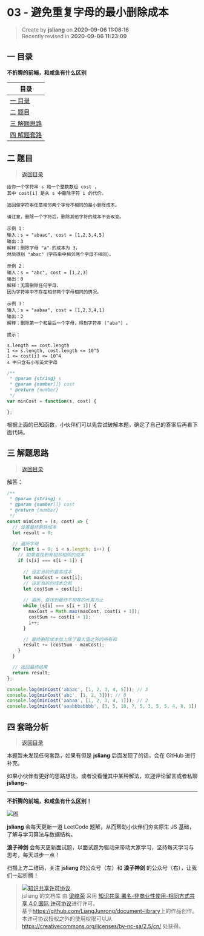 03 - 避免重复字母的最小删除成本
===

> Create by **jsliang** on **2020-09-06 11:08:16**  
> Recently revised in **2020-09-06 11:23:09**

## <a name="chapter-one" id="chapter-one"></a>一 目录

**不折腾的前端，和咸鱼有什么区别**

| 目录 |
| --- |
| [一 目录](#chapter-one) |
| <a name="catalog-chapter-two" id="catalog-chapter-two"></a>[二 题目](#chapter-two) |
| <a name="catalog-chapter-three" id="catalog-chapter-three"></a>[三 解题思路](#chapter-three) |
| <a name="catalog-chapter-four" id="catalog-chapter-four"></a>[四 解题套路](#chapter-four) |

## <a name="chapter-two" id="chapter-two"></a>二 题目

> [返回目录](#chapter-one)

```
给你一个字符串 s 和一个整数数组 cost ，
其中 cost[i] 是从 s 中删除字符 i 的代价。

返回使字符串任意相邻两个字母不相同的最小删除成本。

请注意，删除一个字符后，删除其他字符的成本不会改变。

示例 1：
输入：s = "abaac", cost = [1,2,3,4,5]
输出：3
解释：删除字母 "a" 的成本为 3，
然后得到 "abac"（字符串中相邻两个字母不相同）。

示例 2：
输入：s = "abc", cost = [1,2,3]
输出：0
解释：无需删除任何字母，
因为字符串中不存在相邻两个字母相同的情况。

示例 3：
输入：s = "aabaa", cost = [1,2,3,4,1]
输出：2
解释：删除第一个和最后一个字母，得到字符串 ("aba") 。

提示：

s.length == cost.length
1 <= s.length, cost.length <= 10^5
1 <= cost[i] <= 10^4
s 中只含有小写英文字母
```

```js
/**
 * @param {string} s
 * @param {number[]} cost
 * @return {number}
 */
var minCost = function(s, cost) {

};
```

根据上面的已知函数，小伙伴们可以先尝试破解本题，确定了自己的答案后再看下面代码。

## <a name="chapter-three" id="chapter-three"></a>三 解题思路

> [返回目录](#chapter-one)

解答：

```js
/**
 * @param {string} s
 * @param {number[]} cost
 * @return {number}
 */
const minCost = (s, cost) => {
  // 设置最终删除成本
  let result = 0;

  // 遍历字母
  for (let i = 0; i < s.length; i++) {
    // 如果查找到有相邻相同的成本
    if (s[i] === s[i + 1]) {
      
      // 设定当前的最高成本
      let maxCost = cost[i];
      // 设定当前的成本之和
      let costSum = cost[i];
      
      // 遍历，查找到最终不相等的元素为止
      while (s[i] === s[i + 1]) {
        maxCost = Math.max(maxCost, cost[i + 1]);
        costSum += cost[i + 1];
        i++;
      }

      // 最终删除成本加上除了最大值之外的所有和
      result += (costSum - maxCost);
    }
  }

  // 返回最终结果
  return result;
};

console.log(minCost('abaac', [1, 2, 3, 4, 5])); // 3
console.log(minCost('abc', [1, 2, 3])); // 0
console.log(minCost('aabaa', [1, 2, 3, 4, 1])); // 2
console.log(minCost('aaabbbabbbb', [3, 5, 10, 7, 5, 3, 5, 5, 4, 8, 1])); // 26 = 3 + 5 + 5 + 3 + 5 + 4 + 1
```

## <a name="chapter-four" id="chapter-four"></a>四 套路分析

> [返回目录](#chapter-one)

本题暂未发现任何套路，如果有但是 **jsliang** 后面发现了的话，会在 GitHub 进行补充。

如果小伙伴有更好的思路想法，或者没看懂其中某种解法，欢迎评论留言或者私聊 **jsliang**~

---

**不折腾的前端，和咸鱼有什么区别！**

![图](https://github.com/LiangJunrong/document-library/blob/master/public-repertory/img/z-index-small.png?raw=true)

**jsliang** 会每天更新一道 LeetCode 题解，从而帮助小伙伴们夯实原生 JS 基础，了解与学习算法与数据结构。

**浪子神剑** 会每天更新面试题，以面试题为驱动来带动大家学习，坚持每天学习与思考，每天进步一点！

扫描上方二维码，关注 **jsliang** 的公众号（左）和 **浪子神剑** 的公众号（右），让我们一起折腾！

> <a rel="license" href="http://creativecommons.org/licenses/by-nc-sa/4.0/"><img alt="知识共享许可协议" style="border-width:0" src="https://i.creativecommons.org/l/by-nc-sa/4.0/88x31.png" /></a><br /><span xmlns:dct="http://purl.org/dc/terms/" property="dct:title">jsliang 的文档库</span> 由 <a xmlns:cc="http://creativecommons.org/ns#" href="https://github.com/LiangJunrong/document-library" property="cc:attributionName" rel="cc:attributionURL">梁峻荣</a> 采用 <a rel="license" href="http://creativecommons.org/licenses/by-nc-sa/4.0/">知识共享 署名-非商业性使用-相同方式共享 4.0 国际 许可协议</a>进行许可。<br />基于<a xmlns:dct="http://purl.org/dc/terms/" href="https://github.com/LiangJunrong/document-library" rel="dct:source">https://github.com/LiangJunrong/document-library</a>上的作品创作。<br />本许可协议授权之外的使用权限可以从 <a xmlns:cc="http://creativecommons.org/ns#" href="https://creativecommons.org/licenses/by-nc-sa/2.5/cn/" rel="cc:morePermissions">https://creativecommons.org/licenses/by-nc-sa/2.5/cn/</a> 处获得。